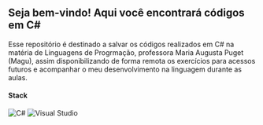 ## Seja bem-vindo! Aqui você encontrará códigos em C#

Esse repositório é destinado a salvar os códigos realizados em C# na matéria de Linguagens de Progrmação, professora Maria Augusta Puget (Magu), assim disponibilizando de forma remota os exercícios para acessos futuros e acompanhar o meu desenvolvimento na linguagem durante as aulas.

#### Stack
![C#](https://img.shields.io/badge/c%23-%23239120.svg?style=for-the-badge&logo=csharp&logoColor=white)
![Visual Studio](https://img.shields.io/badge/Visual%20Studio-5C2D91.svg?style=for-the-badge&logo=visual-studio&logoColor=white)
